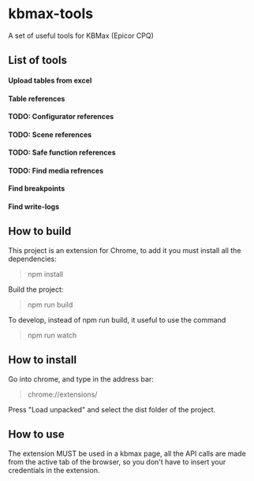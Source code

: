 # kbmax-tools
A set of useful tools for KBMax (Epicor CPQ)

## List of tools

#### Upload tables from excel
#### Table references
#### TODO: Configurator references
#### TODO: Scene references
#### TODO: Safe function references
#### TODO: Find media refrences
#### Find breakpoints
#### Find write-logs


## How to build
This project is an extension for Chrome, to add it you must install all the dependencies:

> npm install

Build the project:

> npm run build

To develop, instead of npm run build, it useful to use the command

> npm run watch

## How to install
Go into chrome, and type in the address bar:

> chrome://extensions/

Press "Load unpacked" and select the dist folder of the project.

## How to use
The extension MUST be used in a kbmax page, all the API calls are made from the active tab of the browser, so you don't have to insert your credentials in the extension.